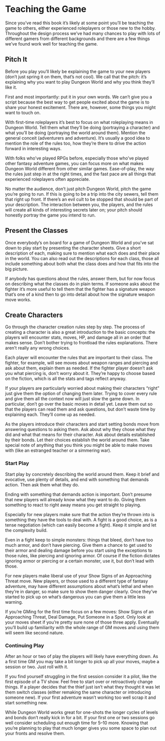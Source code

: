 # Teaching the Game

Since you’ve read this book it’s likely at some point you’ll be teaching the
game to others, either experienced roleplayers or those new to the hobby.
Throughout the design process we’ve had many chances to play with lots of
different gamers from different backgrounds and there are a few things we’ve
found work well for teaching the game.

## Pitch It

Before you play you’ll likely be explaining the game to your new players
\(don’t just spring it on them, that’s not cool\). We call that the pitch:
it’s explaining why you want to play Dungeon World and why you think they’ll
like it.

First and most importantly: put it in your own words. We can’t give you a
script because the best way to get people excited about the game is to share
your honest excitement. There are, however, some things you might want to
touch on.

With first-time roleplayers it’s best to focus on what roleplaying means in
Dungeon World. Tell them what they’ll be doing \(portraying a character\) and
what you’ll be doing \(portraying the world around them\). Mention the general
conceit \(adventurers and adventure\). It’s usually a good idea to mention the
role of the rules too, how they’re there to drive the action forward in
interesting ways.

With folks who’ve played RPGs before, especially those who’ve played other
fantasy adventure games, you can focus more on what makes Dungeon World
different from other similar games. Ease-of-play, the way the rules just step
in at the right times, and the fast pace are all things that experienced
roleplayers often appreciate.

No matter the audience, don’t just pitch Dungeon World, pitch the game you’re
going to run. If this is going to be a trip into the city sewers, tell them
that right up front. If there’s an evil cult to be stopped that should be part
of your description. The interaction between you, the players, and the rules
will create all kinds of interesting secrets later on; your pitch should
honestly portray the game you intend to run.

## Present the Classes

Once everybody’s on board for a game of Dungeon World and you’ve sat down to
play start by presenting the character sheets. Give a short description of
each, making sure to mention what each does and their place in the world. You
can also read out the descriptions for each class, those all include something
about both what the class does and how that fits into the big picture.

If anybody has questions about the rules, answer them, but for now focus on
describing what the classes do in plain terms. If someone asks about the
fighter it’s more useful to tell them that the fighter has a signature weapon
that’s one of a kind then to go into detail about how the signature weapon
move works.

## Create Characters

Go through the character creation rules step by step. The process of creating
a character is also a great introduction to the basic concepts: the players
will encounter stats, moves, HP, and damage all in an order that makes sense.
Don’t bother trying to frontload the rules explanations. There aren’t really
any wrong choices.

Each player will encounter the rules that are important to their class. The
fighter, for example, will see moves about weapon ranges and piercing and ask
about them, explain them as needed. If the fighter player doesn’t ask you what
piercing is, don’t worry about it. They’re happy to choose based on the
fiction, which is all the stats and tags reflect anyway.

If your players are particularly worried about making their characters “right”
just give them the option of changing them later. Trying to cover every rule
and give them all the context now will just slow the game down. In particular,
don’t go over the basic moves in detail yet. Leave them out so that the
players can read them and ask questions, but don’t waste time by explaining
each. They’ll come up as needed.

As the players introduce their characters and start setting bonds move from
answering questions to asking them. Ask about why they chose what they did and
what that means for their character. Ask about details established by their
bonds. Let their choices establish the world around them. Take special note of
anything that you think you might be able to make moves with \(like an
estranged teacher or a simmering war\).

### Start Play

Start play by concretely describing the world around them. Keep it brief and
evocative, use plenty of details, and end with something that demands action.
Then ask them what they do.

Ending with something that demands action is important. Don’t presume that new
players will already know what they want to do. Giving them something to react
to right away means you get straight to playing.

Especially for new players make sure that the action they’re thrown into is
something they have the tools to deal with. A fight is a good choice, as is a
tense negotiation \(which can easily become a fight\). Keep it simple and let
the complexity build.

Even in a fight keep to simple monsters: things that bleed, don’t have too
much armor, and don’t have piercing. Give them a chance to get used to their
armor and dealing damage before you start using the exceptions to those rules,
like piercing and ignoring armor. Of course if the fiction dictates ignoring
armor or piercing or a certain monster, use it, but don’t lead with those.

For new players make liberal use of your Show Signs of an Approaching Threat
move. New players, or those used to a different type of fantasy adventure, may
have different assumptions about what’s lethal and when they’re in danger, so
make sure to show them danger clearly. Once they’ve started to pick up on
what’s dangerous you can give them a little less warning.

If you’re GMing for the first time focus on a few moves: Show Signs of an
Approaching Threat, Deal Damage, Put Someone in a Spot. Only look at your
moves sheet if you’re pretty sure none of those three apply. Eventually you’ll
build up familiarity with the whole range of GM moves and using them will seem
like second nature.

### Continuing Play

After an hour or two of play the players will likely have everything down. As
a first time GM you may take a bit longer to pick up all your moves, maybe a
session or two. Just roll with it.

If you find yourself struggling in the first session consider it a pilot, like
the first episode of a TV show. Feel free to start over or retroactively
change things. If a player decides that the thief just isn’t what they thought
it was let them switch classes \(either remaking the same character or
introducing someone new\). If your first adventure wasn’t working too well
scrap it and start something new.

While Dungeon World works great for one-shots the longer cycles of levels and
bonds don’t really kick in for a bit. If your first one or two sessions go
well consider scheduling out enough time for 5–10 more. Knowing that you’re
planning to play that much longer gives you some space to plan out your fronts
and resolve them.

